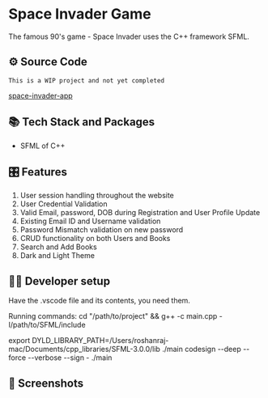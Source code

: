# Space Invader Game

The famous 90's game - Space Invader uses the C++ framework SFML.

## ⚙️ Source Code

`This is a WIP project and not yet completed`

[space-invader-app](https://github.com/RoshanRajcmd/space-invader-app)

## 📚 Tech Stack and Packages

* SFML of C++

## 🎛️ Features

1. User session handling throughout the website
2. User Credential Validation
3. Valid Email, password, DOB during Registration and User Profile Update
4. Existing Email ID and Username validation
5. Password Mismatch validation on new password
6. CRUD functionality on both Users and Books
7. Search and Add Books
8. Dark and Light Theme

## 🧑‍💻 Developer setup

Have the .vscode file and its contents, you need them.

Running commands:
cd "/path/to/project" && g++ -c main.cpp -I/path/to/SFML/include

export DYLD_LIBRARY_PATH=/Users/roshanraj-mac/Documents/cpp_libraries/SFML-3.0.0/lib
./main
codesign --deep --force --verbose --sign - ./main


## 📸 Screenshots

